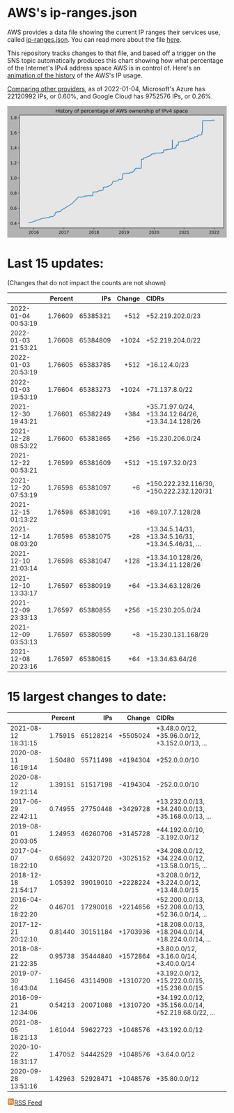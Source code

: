# AWS's ip-ranges.json

AWS provides a data file showing the current IP ranges their
services use, called [ip-ranges.json](https://ip-ranges.amazonaws.com/ip-ranges.json).  You 
can read more about the file [here](https://docs.aws.amazon.com/general/latest/gr/aws-ip-ranges.html).

This repository tracks changes to that file, and based off a trigger on the SNS topic 
automatically produces this chart showing how what percentage of the Internet's IPv4 
address space AWS is in control of.  Here's an 
[animation of the history](https://youtu.be/Su25yl7eol8) of the AWS's IP usage.

[Comparing other providers](https://github.com/seligman/cloud_sizes), as of 2022-01-04, Microsoft's Azure has 22120992 IPs, or 0.60%, and Google Cloud has 9752576 IPs, or 0.26%.

![History of AWS](history_count.svg)

# Last 15 updates:

(Changes that do not impact the counts are not shown)

| | Percent | IPs | Change | CIDRs |
| :--- | ---: | ---: | ---: | :--- |
| 2022-01-04 00:53:19 | 1.76609 | 65385321 | +512 | +52.219.202.0/23 |
| 2022-01-03 21:53:21 | 1.76608 | 65384809 | +1024 | +52.219.204.0/22 |
| 2022-01-03 20:53:19 | 1.76605 | 65383785 | +512 | +16.12.4.0/23 |
| 2022-01-03 19:53:19 | 1.76604 | 65383273 | +1024 | +71.137.8.0/22 |
| 2021-12-30 19:43:21 | 1.76601 | 65382249 | +384 | +35.71.97.0/24, +13.34.12.64/26, +13.34.14.128/26 |
| 2021-12-28 08:53:22 | 1.76600 | 65381865 | +256 | +15.230.206.0/24 |
| 2021-12-22 00:53:21 | 1.76599 | 65381609 | +512 | +15.197.32.0/23 |
| 2021-12-20 07:53:19 | 1.76598 | 65381097 | +6 | +150.222.232.116/30, +150.222.232.120/31 |
| 2021-12-15 01:13:22 | 1.76598 | 65381091 | +16 | +69.107.7.128/28 |
| 2021-12-14 08:03:20 | 1.76598 | 65381075 | +28 | +13.34.5.14/31, +13.34.5.16/31, +13.34.5.46/31, ... |
| 2021-12-10 21:03:14 | 1.76598 | 65381047 | +128 | +13.34.10.128/26, +13.34.11.128/26 |
| 2021-12-10 13:33:17 | 1.76597 | 65380919 | +64 | +13.34.63.128/26 |
| 2021-12-09 23:33:13 | 1.76597 | 65380855 | +256 | +15.230.205.0/24 |
| 2021-12-09 03:53:13 | 1.76597 | 65380599 | +8 | +15.230.131.168/29 |
| 2021-12-08 20:23:16 | 1.76597 | 65380615 | +64 | +13.34.63.64/26 |


# 15 largest changes to date:

| | Percent | IPs | Change | CIDRs |
| :--- | ---: | ---: | ---: | :--- |
| 2021-08-12 18:31:15 | 1.75915 | 65128214 | +5505024 | +3.48.0.0/12, +35.96.0.0/12, +3.152.0.0/13, ... |
| 2020-08-11 16:19:14 | 1.50480 | 55711498 | +4194304 | +252.0.0.0/10 |
| 2020-08-12 19:21:14 | 1.39151 | 51517198 | -4194304 | -252.0.0.0/10 |
| 2017-06-29 22:42:11 | 0.74955 | 27750448 | +3429728 | +13.232.0.0/13, +34.240.0.0/13, +35.168.0.0/13, ... |
| 2019-08-01 20:03:05 | 1.24953 | 46260706 | +3145728 | +44.192.0.0/10, -3.192.0.0/12 |
| 2017-04-07 18:22:10 | 0.65692 | 24320720 | +3025152 | +34.208.0.0/12, +34.224.0.0/12, +13.58.0.0/15, ... |
| 2018-12-18 21:54:17 | 1.05392 | 39019010 | +2228224 | +3.208.0.0/12, +3.224.0.0/12, +13.48.0.0/15 |
| 2016-04-22 18:22:20 | 0.46701 | 17290016 | +2214656 | +52.200.0.0/13, +52.208.0.0/13, +52.36.0.0/14, ... |
| 2017-12-21 20:12:10 | 0.81440 | 30151184 | +1703936 | +18.208.0.0/13, +18.204.0.0/14, +18.224.0.0/14, ... |
| 2018-08-22 21:22:35 | 0.95738 | 35444840 | +1572864 | +3.80.0.0/12, +3.16.0.0/14, +3.40.0.0/14 |
| 2019-07-30 16:43:04 | 1.16456 | 43114908 | +1310720 | +3.192.0.0/12, +15.222.0.0/15, +15.236.0.0/15 |
| 2016-09-21 12:34:06 | 0.54213 | 20071088 | +1310720 | +34.192.0.0/12, +35.156.0.0/14, +52.219.68.0/22, ... |
| 2021-08-05 18:21:13 | 1.61044 | 59622723 | +1048576 | +43.192.0.0/12 |
| 2020-10-22 18:31:17 | 1.47052 | 54442529 | +1048576 | +3.64.0.0/12 |
| 2020-09-28 13:51:16 | 1.42963 | 52928471 | +1048576 | +35.80.0.0/12 |


[![RSS Icon](rss-icon.png)RSS Feed](https://raw.githubusercontent.com/seligman/aws-ip-ranges/master/rss.xml)
